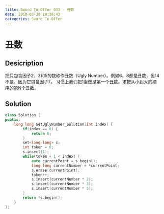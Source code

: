 ```yaml
---
title: Sword To Offer 033 - 丑数
date: 2018-03-30 19:36:43
categories: Sword To Offer
---
```

# 丑数

<!--more-->

## Desicription

把只包含因子2、3和5的数称作丑数（Ugly Number）。例如6、8都是丑数，但14不是，因为它包含因子7。 习惯上我们把1当做是第一个丑数。求按从小到大的顺序的第N个丑数。

## Solution

```cpp
class Solution {
public:
    long long GetUglyNumber_Solution(int index) {
        if(index == 0) {
            return 0;
        }
        set<long long> s;
        int token = 0;
        s.insert(1);
        while(token + 1 < index) {
            auto currentPoint = s.begin();
            long long currentNumber = *currentPoint;
            s.erase(currentPoint);
            token++;
            s.insert(currentNumber * 2);
            s.insert(currentNumber * 3);
            s.insert(currentNumber * 5);
        }
        return *s.begin();
    }
};
```
